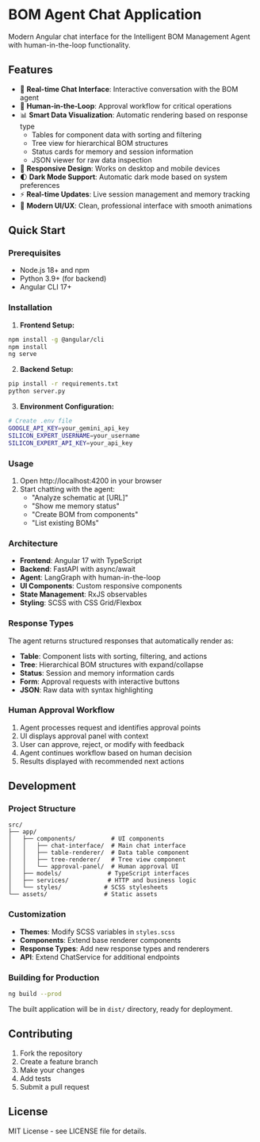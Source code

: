 # BOM Agent Chat Application

Modern Angular chat interface for the Intelligent BOM Management Agent with human-in-the-loop functionality.

## Features

- 🤖 **Real-time Chat Interface**: Interactive conversation with the BOM agent
- 🔄 **Human-in-the-Loop**: Approval workflow for critical operations
- 📊 **Smart Data Visualization**: Automatic rendering based on response type
  - Tables for component data with sorting and filtering
  - Tree view for hierarchical BOM structures
  - Status cards for memory and session information
  - JSON viewer for raw data inspection
- 📱 **Responsive Design**: Works on desktop and mobile devices
- 🌓 **Dark Mode Support**: Automatic dark mode based on system preferences
- ⚡ **Real-time Updates**: Live session management and memory tracking
- 🎨 **Modern UI/UX**: Clean, professional interface with smooth animations

## Quick Start

### Prerequisites

- Node.js 18+ and npm
- Python 3.9+ (for backend)
- Angular CLI 17+

### Installation

1. **Frontend Setup:**
```bash
npm install -g @angular/cli
npm install
ng serve
```

2. **Backend Setup:**
```bash
pip install -r requirements.txt
python server.py
```

3. **Environment Configuration:**
```bash
# Create .env file
GOOGLE_API_KEY=your_gemini_api_key
SILICON_EXPERT_USERNAME=your_username
SILICON_EXPERT_API_KEY=your_api_key
```

### Usage

1. Open http://localhost:4200 in your browser
2. Start chatting with the agent:
   - "Analyze schematic at [URL]"
   - "Show me memory status"
   - "Create BOM from components"
   - "List existing BOMs"

### Architecture

- **Frontend**: Angular 17 with TypeScript
- **Backend**: FastAPI with async/await
- **Agent**: LangGraph with human-in-the-loop
- **UI Components**: Custom responsive components
- **State Management**: RxJS observables
- **Styling**: SCSS with CSS Grid/Flexbox

### Response Types

The agent returns structured responses that automatically render as:

- **Table**: Component lists with sorting, filtering, and actions
- **Tree**: Hierarchical BOM structures with expand/collapse
- **Status**: Session and memory information cards
- **Form**: Approval requests with interactive buttons
- **JSON**: Raw data with syntax highlighting

### Human Approval Workflow

1. Agent processes request and identifies approval points
2. UI displays approval panel with context
3. User can approve, reject, or modify with feedback
4. Agent continues workflow based on human decision
5. Results displayed with recommended next actions

## Development

### Project Structure

```
src/
├── app/
│   ├── components/          # UI components
│   │   ├── chat-interface/  # Main chat interface
│   │   ├── table-renderer/  # Data table component
│   │   ├── tree-renderer/   # Tree view component
│   │   └── approval-panel/  # Human approval UI
│   ├── models/             # TypeScript interfaces
│   ├── services/           # HTTP and business logic
│   └── styles/            # SCSS stylesheets
└── assets/                # Static assets
```

### Customization

- **Themes**: Modify SCSS variables in `styles.scss`
- **Components**: Extend base renderer components
- **Response Types**: Add new response types and renderers
- **API**: Extend ChatService for additional endpoints

### Building for Production

```bash
ng build --prod
```

The built application will be in `dist/` directory, ready for deployment.

## Contributing

1. Fork the repository
2. Create a feature branch
3. Make your changes
4. Add tests
5. Submit a pull request

## License

MIT License - see LICENSE file for details.